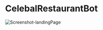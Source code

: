 # CelebalRestaurantBot
![Screenshot-landingPage](https://github.com/user-attachments/assets/7fa1a652-2a23-4935-bedb-a5de44cfc67a)
